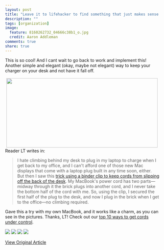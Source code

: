 ```yaml
---
layout: post
title: "Leave it to lifehacker to find something that just makes sense and helps us all out"
description: ""
tags: [organization]
image:
  feature: 8160262732_04666c38b1_o.jpg
  credit: Aaron Addleman
comments: true
share: true
---
```



<p></p>
<div>
<p>This is so cool! And I cant wait to go back to work and implement this! Another simple and elegant (okay, maybe not elegant) way to keep your charger on your desk and not have it fall off.</p>
<p>
</p>
<p><img src="http://cache.gawker.com/assets/images/lifehacker/2008/11/laptopplugbinderclip.jpg" align="left" vspace="2" width="494" height="226" hspace="4"> Reader LT writes in:
</p> <blockquote>I hate climbing behind my desk to plug in my laptop to charge when I get back to my office, and I can't afford one of those new Mac displays that come with a laptop plug built in any time soon, either. But then I saw this <a href="http://lifehacker.com/software/cord-management/diy-binder-clip-cable-catcher-257913.php">trick using a binder clip to keep cords from slipping off the back of the desk</a>. My MacBook's power cord has two parts&mdash;midway through it the brick plugs into another cord, and I never take the bottom half of the cord with me. So, using the clip, I secured the first half of the plug to the desk, and now I plug in the brick when I get to the office&mdash;no climbing required.</blockquote> <p>Gave this a try with my own MacBook, and it works like a charm, as you can see in the pictures. Thanks, LT! Check out our <a href="http://lifehacker.com/364054/top-10-ways-to-get-cables-under-control">top 10 ways to get cords under control</a>.</p> 
<img alt="" src="http://www.pheedo.com/img.phdo?i=b5657f5d4379dd63c2997c5a7c9741ea" border="0" width="1" height="1"><img src="http://www.pheedo.com/feeds/tracker.php?i=b5657f5d4379dd63c2997c5a7c9741ea" alt="" border="0" width="1" height="1"><div class="feedflare">
<a href="http://feeds.gawker.com/%7Ef/lifehacker/full?a=UiRvyi82"><img src="http://feedproxy.google.com/%7Ef/lifehacker/full?d=120" border="0"></a> <a href="http://feeds.gawker.com/%7Ef/lifehacker/full?a=yCjliKqq"><img src="http://feedproxy.google.com/%7Ef/lifehacker/full?d=41" border="0"></a> <a href="http://feeds.gawker.com/%7Ef/lifehacker/full?a=b1bh0ins"><img src="http://feedproxy.google.com/%7Ef/lifehacker/full?i=b1bh0ins" border="0"></a> <a href="http://feeds.gawker.com/%7Ef/lifehacker/full?a=iqdGcCRb"><img src="http://feedproxy.google.com/%7Ef/lifehacker/full?i=iqdGcCRb" border="0"></a>
</div>
<img src="http://feedproxy.google.com/%7Er/lifehacker/full/%7E4/N145qNaEqxM" width="1" height="1">
</div>
<p><a href="http://feeds.gawker.com/%7Er/lifehacker/full/%7E3/N145qNaEqxM/clip-your-laptop-plug-to-the-back-of-the-desk">View Original Article</a></p>
